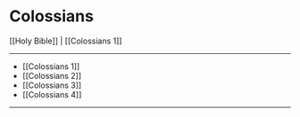 # Colossians

[[Holy Bible]] | [[Colossians 1]]

---

- [[Colossians 1]]
- [[Colossians 2]]
- [[Colossians 3]]
- [[Colossians 4]]

---

